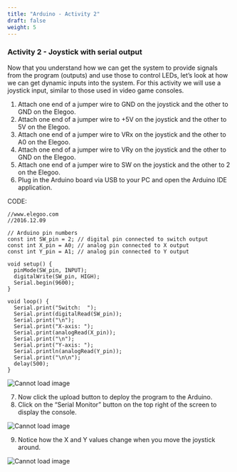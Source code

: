 ```yaml
---
title: "Arduino - Activity 2"
draft: false
weight: 5
---
```


### Activity 2 - Joystick with serial output
Now that you understand how we can get the system to provide signals from the program (outputs) and use those to control LEDs, let’s look at how we can get dynamic inputs into the system. For this activity we will use a joystick input, similar to those used in video game consoles.
1.	Attach one end of a jumper wire to GND on the joystick and the other to GND on the Elegoo.
2.	Attach one end of a jumper wire to +5V on the joystick and the other to 5V on the Elegoo.
3.	Attach one end of a jumper wire to VRx on the joystick and the other to A0 on the Elegoo.
4.	Attach one end of a jumper wire to VRy on the joystick and the other to GND on the Elegoo.
5.	Attach one end of a jumper wire to SW on the joystick and the other to 2 on the Elegoo.
6.	Plug in the Arduino board via USB to your PC and open the Arduino IDE application.

CODE:
```
//www.elegoo.com
//2016.12.09

// Arduino pin numbers
const int SW_pin = 2; // digital pin connected to switch output
const int X_pin = A0; // analog pin connected to X output
const int Y_pin = A1; // analog pin connected to Y output

void setup() {
  pinMode(SW_pin, INPUT);
  digitalWrite(SW_pin, HIGH);
  Serial.begin(9600);
}

void loop() {
  Serial.print("Switch:  ");
  Serial.print(digitalRead(SW_pin));
  Serial.print("\n");
  Serial.print("X-axis: ");
  Serial.print(analogRead(X_pin));
  Serial.print("\n");
  Serial.print("Y-axis: ");
  Serial.println(analogRead(Y_pin));
  Serial.print("\n\n");
  delay(500); 
}
```
![Cannot load image](../img/img10.png)

7.	Now click the upload button to deploy the program to the Arduino.
8.	Click on the “Serial Monitor” button on the top right of the screen to display the console.

![Cannot load image](../img/img11.png)

9.	Notice how the X and Y values change when you move the joystick around.

![Cannot load image](../img/img12.png)
